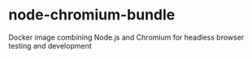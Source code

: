 # node-chromium-bundle
Docker image combining Node.js and Chromium for headless browser testing and development
